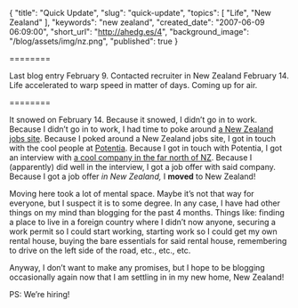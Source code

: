 {
  "title": "Quick Update",
  "slug": "quick-update",
  "topics": [
    "Life",
    "New Zealand"
  ],
  "keywords": "new zealand",
  "created_date": "2007-06-09 06:09:00",
  "short_url": "http://ahedg.es/4",
  "background_image": "/blog/assets/img/nz.png",
  "published": true
}

========

Last blog entry February 9. Contacted recruiter in New Zealand February 14. Life accelerated to warp speed in matter of days. Coming up for air.

========

It snowed on February 14. Because it snowed, I didn’t go in to work. Because I didn’t go in to work, I had time to poke around [a New Zealand jobs site](http://www.seek.co.nz/). Because I poked around a New Zealand jobs site, I got in touch with the cool people at [Potentia](http://potentia.co.nz/). Because I got in touch with Potentia, I got an interview with [a cool company in the far north of NZ](http://vianet.travel/). Because I (apparently) did well in the interview, I got a job offer with said company. Because I got a job offer _in New Zealand,_ I **moved** to New Zealand!

Moving here took a lot of mental space. Maybe it’s not that way for everyone, but I suspect it is to some degree. In any case, I have had other things on my mind than blogging for the past 4 months. Things like: finding a place to live in a foreign country where I didn’t now anyone, securing a work permit so I could start working, starting work so I could get my own rental house, buying the bare essentials for said rental house, remembering to drive on the left side of the road, etc., etc., etc.

Anyway, I don’t want to make any promises, but I hope to be blogging occasionally again now that I am settling in in my new home, New Zealand!

PS: We’re hiring!
